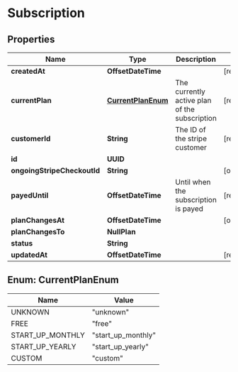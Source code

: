 

# Subscription


## Properties

Name | Type | Description | Notes
------------ | ------------- | ------------- | -------------
**createdAt** | **OffsetDateTime** |  |  [readonly]
**currentPlan** | [**CurrentPlanEnum**](#CurrentPlanEnum) | The currently active plan of the subscription |  [readonly]
**customerId** | **String** | The ID of the stripe customer |  [readonly]
**id** | **UUID** |  | 
**ongoingStripeCheckoutId** | **String** |  |  [optional]
**payedUntil** | **OffsetDateTime** | Until when the subscription is payed |  [readonly]
**planChangesAt** | **OffsetDateTime** |  |  [optional]
**planChangesTo** | **NullPlan** |  | 
**status** | **String** |  | 
**updatedAt** | **OffsetDateTime** |  |  [readonly]



## Enum: CurrentPlanEnum

Name | Value
---- | -----
UNKNOWN | &quot;unknown&quot;
FREE | &quot;free&quot;
START_UP_MONTHLY | &quot;start_up_monthly&quot;
START_UP_YEARLY | &quot;start_up_yearly&quot;
CUSTOM | &quot;custom&quot;



